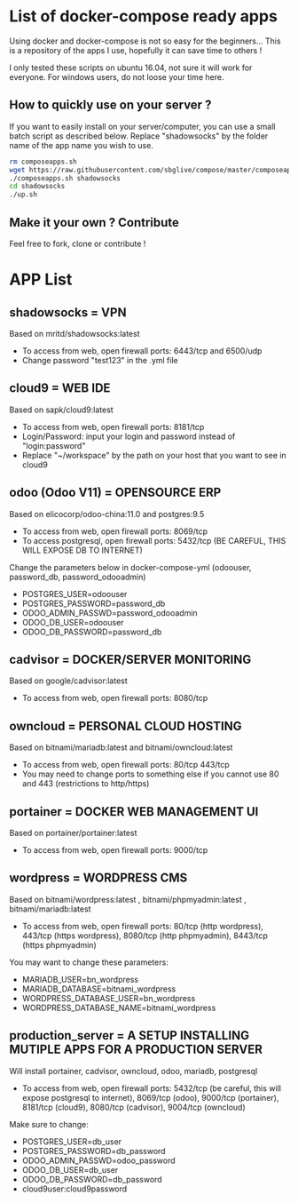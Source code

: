 # List of docker-compose ready apps
Using docker and docker-compose is not so easy for the beginners... This is a repository of the apps I use, hopefully it can save time to others !

I only tested these scripts on ubuntu 16.04, not sure it will work for everyone. 
For windows users, do not loose your time here.



## How to quickly use on your server ?
If you want to easily install on your server/computer, you can use a small batch script as described below.
Replace "shadowsocks" by the folder name of the app name you wish to use.
```bash
rm composeapps.sh
wget https://raw.githubusercontent.com/sbglive/compose/master/composeapps.sh && chmod +x composeapps.sh
./composeapps.sh shadowsocks
cd shadowsocks
./up.sh
```

## Make it your own ? Contribute
Feel free to fork, clone or contribute !


# APP List

## shadowsocks = VPN
Based on mritd/shadowsocks:latest
- To access from web, open firewall ports: 6443/tcp and 6500/udp
- Change password "test123" in the .yml file

## cloud9 = WEB IDE
Based on sapk/cloud9:latest
- To access from web, open firewall ports: 8181/tcp
- Login/Password: input your login and password instead of "login:password"
- Replace "~/workspace" by the path on your host that you want to see in cloud9

## odoo (Odoo V11) = OPENSOURCE ERP
Based on elicocorp/odoo-china:11.0 and postgres:9.5
- To access from web, open firewall ports: 8069/tcp
- To access postgresql, open firewall ports: 5432/tcp (BE CAREFUL, THIS WILL EXPOSE DB TO INTERNET)

Change the parameters below in docker-compose-yml (odoouser, password_db, password_odooadmin)
- POSTGRES_USER=odoouser
- POSTGRES_PASSWORD=password_db
- ODOO_ADMIN_PASSWD=password_odooadmin
- ODOO_DB_USER=odoouser
- ODOO_DB_PASSWORD=password_db

## cadvisor = DOCKER/SERVER MONITORING
Based on google/cadvisor:latest
- To access from web, open firewall ports: 8080/tcp

## owncloud = PERSONAL CLOUD HOSTING
Based on bitnami/mariadb:latest and bitnami/owncloud:latest
- To access from web, open firewall ports: 80/tcp 443/tcp
- You may need to change ports to something else if you cannot use 80 and 443 (restrictions to http/https)

## portainer = DOCKER WEB MANAGEMENT UI
Based on portainer/portainer:latest
- To access from web, open firewall ports: 9000/tcp

## wordpress = WORDPRESS CMS
Based on bitnami/wordpress:latest , bitnami/phpmyadmin:latest , bitnami/mariadb:latest
- To access from web, open firewall ports: 80/tcp (http wordpress), 443/tcp (https wordpress), 8080/tcp (http phpmyadmin), 8443/tcp (https phpmyadmin)

You may want to change these parameters:
- MARIADB_USER=bn_wordpress
- MARIADB_DATABASE=bitnami_wordpress
- WORDPRESS_DATABASE_USER=bn_wordpress
- WORDPRESS_DATABASE_NAME=bitnami_wordpress


## production_server = A SETUP INSTALLING MUTIPLE APPS FOR A PRODUCTION SERVER
Will install portainer, cadvisor, owncloud, odoo, mariadb, postgresql
- To access from web, open firewall ports: 5432/tcp (be careful, this will expose postgresql to internet), 8069/tcp (odoo), 9000/tcp (portainer), 8181/tcp (cloud9), 8080/tcp (cadvisor), 9004/tcp (owncloud)

Make sure to change:
- POSTGRES_USER=db_user
- POSTGRES_PASSWORD=db_password
- ODOO_ADMIN_PASSWD=odoo_password
- ODOO_DB_USER=db_user
- ODOO_DB_PASSWORD=db_password
- cloud9user:cloud9password
